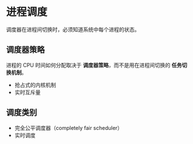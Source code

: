 # 进程调度

调度器在进程间切换时，必须知道系统中每个进程的状态。

## 调度器策略

进程的 CPU 时间如何分配取决于 **调度器策略**，而不是用在进程间切换的 **任务切换机制**。

* 抢占式的内核机制
* 实时互斥量

## 调度类别

* 完全公平调度器（completely fair scheduler）
* 实时调度
